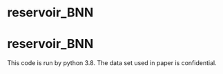 # reservoir_BNN
# reservoir_BNN
This code is run by python 3.8.
The data set used in paper is confidential.
